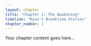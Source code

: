 ```yaml
---
layout: chapter
title: "Chapter 1: The Awakening"
timeline: "Kyuu's Breaktime Stories"
chapter_number: 1
---
```

Your chapter content goes here...

